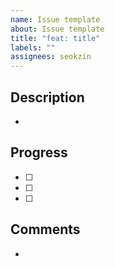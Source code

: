 ```yaml
---
name: Issue template
about: Issue template
title: "feat: title"
labels: ""
assignees: seokzin
---
```


## Description

-

## Progress

- [ ]
- [ ]
- [ ]

## Comments

-
